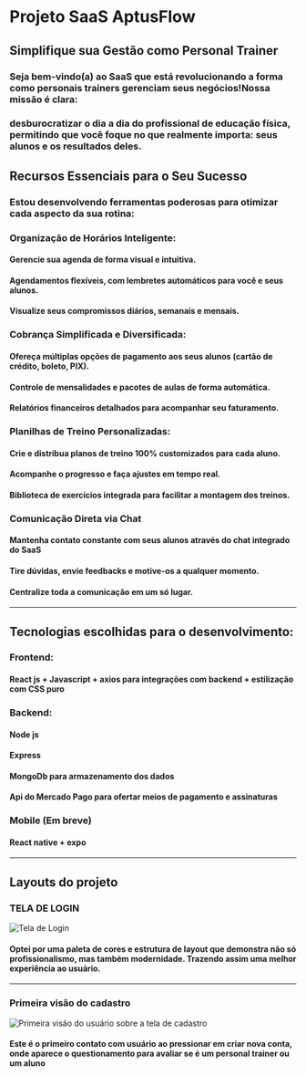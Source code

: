 # Projeto SaaS AptusFlow
## Simplifique sua Gestão como Personal Trainer

### Seja bem-vindo(a) ao SaaS que está revolucionando a forma como personais trainers gerenciam seus negócios!Nossa missão é clara:
### desburocratizar o dia a dia do profissional de educação física, permitindo que você foque no que realmente importa: seus alunos e os resultados deles.

## Recursos Essenciais para o Seu Sucesso
### Estou desenvolvendo ferramentas poderosas para otimizar cada aspecto da sua rotina:

### Organização de Horários Inteligente:
#### Gerencie sua agenda de forma visual e intuitiva.
#### Agendamentos flexíveis, com lembretes automáticos para você e seus alunos.
#### Visualize seus compromissos diários, semanais e mensais.

### Cobrança Simplificada e Diversificada:
#### Ofereça múltiplas opções de pagamento aos seus alunos (cartão de crédito, boleto, PIX).
#### Controle de mensalidades e pacotes de aulas de forma automática.
#### Relatórios financeiros detalhados para acompanhar seu faturamento.

### Planilhas de Treino Personalizadas:
#### Crie e distribua planos de treino 100% customizados para cada aluno.
#### Acompanhe o progresso e faça ajustes em tempo real.
#### Biblioteca de exercícios integrada para facilitar a montagem dos treinos.

### Comunicação Direta via Chat
#### Mantenha contato constante com seus alunos através do chat integrado do SaaS
#### Tire dúvidas, envie feedbacks e motive-os a qualquer momento.
#### Centralize toda a comunicação em um só lugar.


---

## Tecnologias escolhidas para o desenvolvimento:

### Frontend:

#### React js + Javascript + axios para integrações com backend + estilização com CSS puro

### Backend:

#### Node js 
#### Express
#### MongoDb para armazenamento dos dados 
#### Api do Mercado Pago para ofertar meios de pagamento e assinaturas


### Mobile (Em breve)

#### React native + expo


---

## Layouts do projeto

### TELA DE LOGIN
![Tela de Login](https://drive.google.com/uc?export=view&id=1I7TZXmVLROTV_tw9PqxynSae-OCEGBaF)


#### Optei por uma paleta de cores e estrutura de layout que demonstra não só profissionalismo, mas também modernidade. Trazendo assim uma melhor experiência ao usuário.

---

### Primeira visão do cadastro
![Primeira visão do usuário sobre a tela de cadastro](https://drive.google.com/uc?export=view&id=1huMMFuZdZYXgj9nBDqcPt8fDDk6UjOS3)

#### Este é o primeiro contato com usuário ao pressionar em criar nova conta, onde aparece o questionamento para avaliar se é um personal trainer ou um aluno





